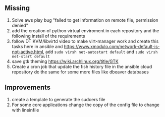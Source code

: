 ## Missing
1. Solve aws play bug "failed to get information on remote file, permission denied"
2. add the creation of python virtual enviroment in each repository and the following install of the requirements
3. follow DT KVM/libvirtd video to make virt-manager work and create this tasks here in ansible and https://www.xmodulo.com/network-default-is-not-active.html, add `sudo virsh net-autostart default` and `sudo virsh net-start default`
4. save gtk theming https://wiki.archlinux.org/title/GTK
5. Create a cron job that update the fish history file in the ansible cloud repository do the same for some more files like dbeaver databases

## Improvements
1. create a template to generate the sudoers file
2. For some core applications change the copy of the config file to change with lineinfile
